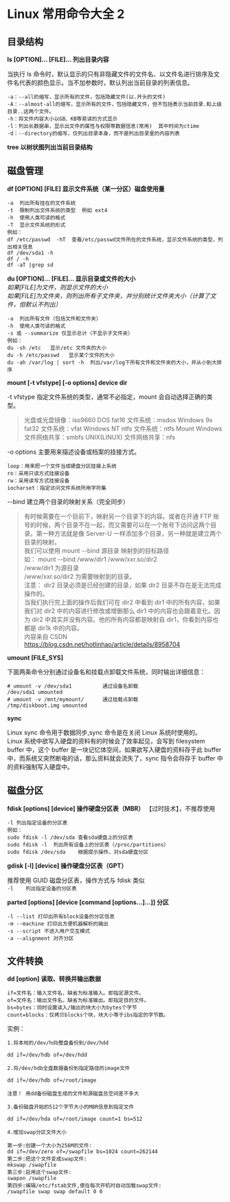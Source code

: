 # Linux 常用命令大全 2

## 目录结构

**ls [OPTION]... [FILE]... 列出目录内容**

当执行 ls 命令时，默认显示的只有非隐藏文件的文件名、以文件名进行排序及文件名代表的颜色显示。当不加参数时，默认列出当前目录的列表信息。

```
-a：--all的缩写，显示所有的文件，包括隐藏文件(以.开头的文件)
-A：--almost-all的缩写，显示所有的文件，包括隐藏文件，但不包括表示当前目录.和上级目录..这两个文件。
-h：将文件内容大小以GB、KB等易读的方式显示
-l：列出长数据串，显示出文件的属性与权限等数据信息(常用)  其中时间为ctime
-d：--directory的缩写，仅列出目录本身，而不是列出目录里的内容列表
```

**tree 以树状图列出当前目录结构**

## 磁盘管理

**df [OPTION] [FILE] 显示文件系统（某一分区）磁盘使用量**

```
-a  列出所有挂在的文件系统
-t  限制列出文件系统的类型  例如 ext4
-h  使用人类可读的格式
-T  显示文件系统的形式
例如：
df /etc/passwd  -hT  查看/etc/passwd文件所在的文件系统，显示文件系统的类型，列出相关信息
df /dev/sda1 -h
df / -h
df -aT |grep sd
```

**du [OPTION]... [FILE]... 显示目录或文件的大小**  
_如果[FILE]为文件，则显示文件的大小_  
_如果[FILE]为文件夹，则列出所有子文件夹，并分别统计文件夹大小（计算了文件，但默认不列出）_

```
-a  列出所有文件（包括文件和文件夹）
-h  使用人类可读的格式
-s 或 --summarize 仅显示总计（不显示子文件夹）
例如：
du -sh /etc   显示/etc 文件夹的大小
du -h /etc/passwd   显示某个文件的大小
du -ah /var/log | sort -h  列出/var/log下所有文件和文件夹的大小，并从小到大排序
```

**mount [-t vfstype] [-o options] device dir**

-t vfstype 指定文件系统的类型，通常不必指定，mount 会自动选择正确的类型。

> 光盘或光盘镜像：iso9660
> DOS fat16 文件系统：msdos
> Windows 9x fat32 文件系统：vfat
> Windows NT ntfs 文件系统：ntfs
> Mount Windows 文件网络共享：smbfs
> UNIX(LINUX) 文件网络共享：nfs

-o options 主要用来描述设备或档案的挂接方式。

```
loop：用来把一个文件当成硬盘分区挂接上系统
ro：采用只读方式挂接设备
rw：采用读写方式挂接设备
iocharset：指定访问文件系统所用字符集
```

--bind 建立两个目录的映射关系（完全同步）

> 有时候需要在一个目前下，映射另一个目录下的内容。或者在开通 FTP 账号的时候，两个目录不在一起，而又需要可以在一个账号下访问这两个目录。第一种方法就是像 Server-U 一样添加多个目录，另一种就是建立两个目录的映射。  
> 我们可以使用 mount --bind 源目录 映射到的目标路径  
> 如： mount --bind /www/dir1 /www/xxr.so/dir2  
> /www/dir1 为源目录  
> /www/xxr.so/dir2 为需要映射到的目录。  
> 注意： dir2 目录必须是已经创建的目录，如果 dir2 目录不存在是无法完成操作的。  
> 当我们执行完上面的操作后我们可在 dir2 中看到 dir1 中的所有内容，如果我们对 dir2 中的内容进行修改或增删那么 dir1 中的内容也会跟着变化。因为 dir2 中其实并没有内容。他的所有内容都是映射自 dir1，你看到内容也都是 dir1k 中的内容。  
> 内容来自 CSDN https://blog.csdn.net/hotlinhao/article/details/8958704

**umount [FILE_SYS]**

下面两条命令分别通过设备名和挂载点卸载文件系统，同时输出详细信息：

```
# umount -v /dev/sda1          通过设备名卸载
/dev/sda1 umounted
# umount -v /mnt/mymount/      通过挂载点卸载
/tmp/diskboot.img umounted
```

**sync**

Linux sync 命令用于数据同步,sync 命令是在关闭 Linux 系统时使用的。  
Linux 系统中欲写入硬盘的资料有的时候会了效率起见，会写到 filesystem buffer 中，这个 buffer 是一块记忆体空间，如果欲写入硬盘的资料存于此 buffer 中，而系统又突然断电的话，那么资料就会流失了，sync 指令会将存于 buffer 中的资料强制写入硬盘中。

## 磁盘分区

**fdisk [options] [device] 操作硬盘分区表（MBR）** 【过时技术】，不推荐使用

```
-l 列出指定设备的分区表
例如：
sudo fdisk -l /dev/sda 查看sda硬盘上的分区表
sudo fdisk -l  列出所有设备上的分区表（/proc/partitions）
sudo fdisk /dev/sda    根据提示操作，对sda硬盘分区
```

**gdisk [-l] [device] 操作硬盘分区表（GPT）**

推荐使用 GUID 磁盘分区表，操作方式与 fdisk 类似  
`-l    列出指定设备的分区表`

**parted [options] [device [command [options...]...]] 分区**

```
-l --list 打印出所有block设备的分区信息
-m --machine 打印出方便机器解析的输出
-s --script 不进入用户交互模式
-a --alignment 对齐分区
```

## 文件转换

**dd [option] 读取、转换并输出数据**

```
if=文件名：输入文件名，缺省为标准输入。即指定源文件。
of=文件名：输出文件名，缺省为标准输出。即指定目的文件。
bs=bytes：同时设置读入/输出的块大小为bytes个字节
count=blocks：仅拷贝blocks个块，块大小等于ibs指定的字节数。
```

实例：

```
1.将本地的/dev/hdb整盘备份到/dev/hdd

dd if=/dev/hdb of=/dev/hdd

2.将/dev/hdb全盘数据备份到指定路径的image文件

dd if=/dev/hdb of=/root/image

注意！ 用dd备份磁盘生成的文件和源磁盘总空间差不多大

3.备份磁盘开始的512个字节大小的MBR信息到指定文件

dd if=/dev/hda of=/root/image count=1 bs=512

4.增加swap分区文件大小

第一步:创建一个大小为256M的文件:
dd if=/dev/zero of=/swapfile bs=1024 count=262144
第二步:把这个文件变成swap文件:
mkswap /swapfile
第三步:启用这个swap文件:
swapon /swapfile
第四步:编辑/etc/fstab文件,使在每次开机时自动加载swap文件:
/swapfile swap swap default 0 0
```
